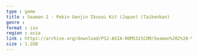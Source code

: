 ```yaml
---
type : game
title : Seaman 2 - Pekin Genjin Ikusei Kit (Japan) (Taikenban)
genre : 
format : iso
region : asia
link : https://archive.org/download/PS2-ASIA-ROMS321COM/Seaman%202%20-%20Pekin%20Genjin%20Ikusei%20Kit%20%28Japan%29%20%28Taikenban%29.7z
size : 1.2GB
---
```

